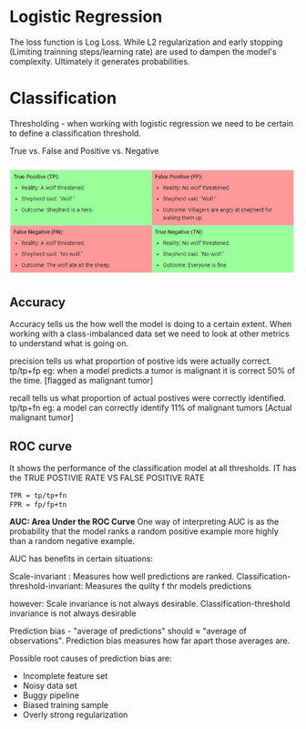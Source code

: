 # Logistic Regression


The loss function is Log Loss. While L2 regularization and early stopping (Limiting trainning steps/learning rate) are used to dampen the model's complexity. 
Ultimately it generates probabilities. 


# Classification

Thresholding -
when working with logistic regression we need to be certain to define a classification threshold. 


True vs. False and Positive vs. Negative

![Images](images/log.png)

## Accuracy

Accuracy tells us the how well the model is doing to a certain extent. When working with a class-imbalanced data set we need to look at other metrics to understand what is going on. 


precision tells us what proportion of postive ids were actually correct. tp/tp+fp
eg: when a model predicts a tumor is malignant it is correct 50% of the time. [flagged as malignant tumor]

recall tells us what proportion of actual postives were correctly identified.  tp/tp+fn
eg: a model can correctly identify 11%  of malignant tumors [Actual malignant tumor]


## ROC curve

It shows the performance of the classification model at all thresholds. IT has the TRUE POSTIVIE RATE VS FALSE POSITIVE RATE

```
TPR = tp/tp+fn 
FPR = fp/fp+tn
```

**AUC: Area Under the ROC Curve**
One way of interpreting AUC is as the probability that the model ranks a random positive example more highly than a random negative example.

AUC has benefits in certain situations:

Scale-invariant : Measures how well predictions are ranked.
Classification-threshold-invariant: Measures the quilty f thr models predictions

however: Scale invariance is not always desirable. Classification-threshold invariance is not always desirable


Prediction bias - "average of predictions" should ≈ "average of observations". Prediction bias measures how far apart those averages are. 


Possible root causes of prediction bias are:
- Incomplete feature set
- Noisy data set
- Buggy pipeline
- Biased training sample
- Overly strong regularization